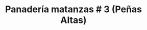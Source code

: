 ---
title: "Panadería matanzas # 3 (Peñas Altas)"
url: /ciudad-de-matanzas/panaderia-matanzas-3-penas-altas/
shop: panadería
---